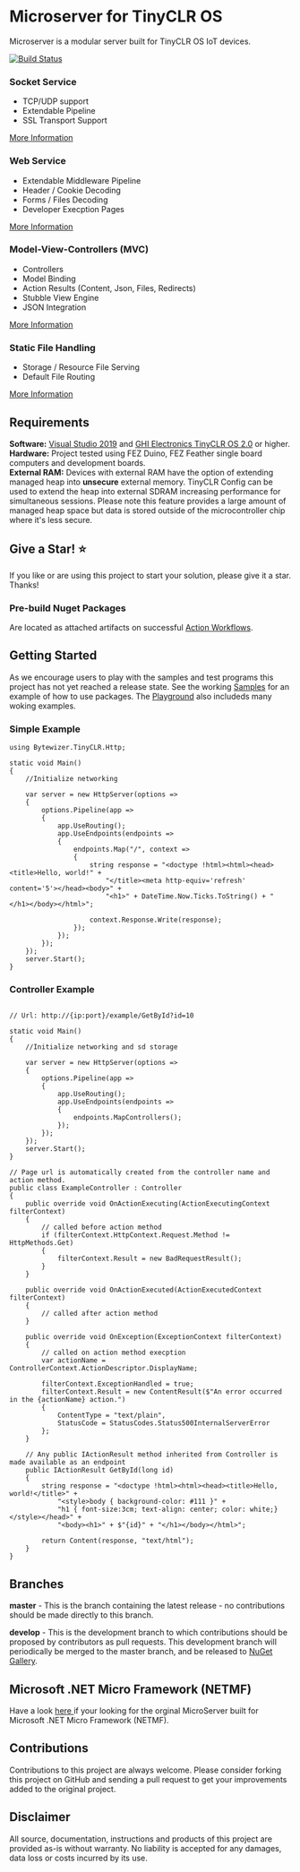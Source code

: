 # Microserver for TinyCLR OS

Microserver is a modular server built for TinyCLR OS IoT devices.

[![Build Status](https://img.shields.io/github/workflow/status/microcompiler/microserver/Actions%20CI?style=flat-square&logo=github)](https://github.com/microcompiler/microserver/actions)

### Socket Service

* TCP/UDP support
* Extendable Pipeline
* SSL Transport Support

<a href="https://github.com/microcompiler/microserver/tree/master/src/Bytewizer.TinyCLR.Sockets">More Information</a>

### Web Service

* Extendable Middleware Pipeline
* Header / Cookie Decoding
* Forms / Files Decoding
* Developer Execption Pages

<a href="https://github.com/microcompiler/microserver/tree/master/src/Bytewizer.TinyCLR.Http">More Information</a>

### Model-View-Controllers (MVC)

* Controllers
* Model Binding
* Action Results (Content, Json, Files, Redirects)
* Stubble View Engine
* JSON Integration

<a href="https://github.com/microcompiler/microserver/tree/master/src/Bytewizer.TinyCLR.Http.Mvc">More Information</a>

### Static File Handling

* Storage / Resource File Serving
* Default File Routing

<a href="https://github.com/microcompiler/microserver/tree/master/src/Bytewizer.TinyCLR.Http.StaticFiles">More Information</a>

## Requirements

**Software:**  <a href="https://visualstudio.microsoft.com/downloads/">Visual Studio 2019</a> and <a href="https://www.ghielectronics.com/">GHI Electronics TinyCLR OS 2.0</a> or higher.  
**Hardware:** Project tested using FEZ Duino, FEZ Feather single board computers and development boards.  
**External RAM:** Devices with external RAM have the option of extending managed heap into **unsecure** external memory. TinyCLR Config can be used to extend the heap into external SDRAM increasing performance for simultaneous sessions. Please note this feature provides a large amount of managed heap space but data is stored outside of the microcontroller chip where it's less secure.

## Give a Star! :star:

If you like or are using this project to start your solution, please give it a star. Thanks!

### Pre-build Nuget Packages
Are located as attached artifacts on successful [Action Workflows](https://github.com/microcompiler/microserver/actions).

## Getting Started

As we encourage users to play with the samples and test programs this project has not yet reached a release state. See the working [Samples](https://github.com/microcompiler/microserver/tree/master/samples) for an example of how to use packages. The [Playground](https://github.com/microcompiler/microserver/tree/master/playground) also includeds many woking examples.

### Simple Example

```CSharp
using Bytewizer.TinyCLR.Http;

static void Main()
{
    //Initialize networking

    var server = new HttpServer(options =>
    {
        options.Pipeline(app =>
        {
            app.UseRouting();
            app.UseEndpoints(endpoints =>
            {
                endpoints.Map("/", context =>
                {
                    string response = "<doctype !html><html><head><title>Hello, world!" +
                        "</title><meta http-equiv='refresh' content='5'></head><body>" +
                        "<h1>" + DateTime.Now.Ticks.ToString() + "</h1></body></html>";

                    context.Response.Write(response);
                });
            });
        });
    });
    server.Start();
}
```

### Controller Example

```CSharp

// Url: http://{ip:port}/example/GetById?id=10

static void Main()
{
    //Initialize networking and sd storage

    var server = new HttpServer(options =>
    {
        options.Pipeline(app =>
        {
            app.UseRouting();
            app.UseEndpoints(endpoints =>
            {
                endpoints.MapControllers(); 
            });
        });
    });
    server.Start();
}

// Page url is automatically created from the controller name and action method.  
public class ExampleController : Controller
{
    public override void OnActionExecuting(ActionExecutingContext filterContext)
    {
        // called before action method
        if (filterContext.HttpContext.Request.Method != HttpMethods.Get)
        {
            filterContext.Result = new BadRequestResult();
        }
    }

    public override void OnActionExecuted(ActionExecutedContext filterContext)
    {
        // called after action method
    }

    public override void OnException(ExceptionContext filterContext)
    {
        // called on action method execption
        var actionName = ControllerContext.ActionDescriptor.DisplayName;
        
        filterContext.ExceptionHandled = true;
        filterContext.Result = new ContentResult($"An error occurred in the {actionName} action.")
        {
            ContentType = "text/plain",
            StatusCode = StatusCodes.Status500InternalServerError
        };
    }

    // Any public IActionResult method inherited from Controller is made available as an endpoint
    public IActionResult GetById(long id)
    {
        string response = "<doctype !html><html><head><title>Hello, world!</title>" +
            "<style>body { background-color: #111 }" +
            "h1 { font-size:3cm; text-align: center; color: white;}</style></head>" +
            "<body><h1>" + $"{id}" + "</h1></body></html>";

        return Content(response, "text/html");
    }
}
```

## Branches

**master** - This is the branch containing the latest release - no contributions should be made directly to this branch.

**develop** - This is the development branch to which contributions should be proposed by contributors as pull requests. This development branch will periodically be merged to the master branch, and be released to [NuGet Gallery](https://www.nuget.org).

## Microsoft .NET Micro Framework (NETMF)

Have a look <a href="https://github.com/microcompiler/microserver/releases/tag/v1.1.0"> here </a> if your looking for the orginal MicroServer built for Microsoft .NET Micro Framework (NETMF).

## Contributions

Contributions to this project are always welcome. Please consider forking this project on GitHub and sending a pull request to get your improvements added to the original project.

## Disclaimer

All source, documentation, instructions and products of this project are provided as-is without warranty. No liability is accepted for any damages, data loss or costs incurred by its use.